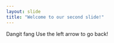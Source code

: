 ```yaml
---
layout: slide
title: "Welcome to our second slide!"
---
```

Dangit fang
Use the left arrow to go back!

